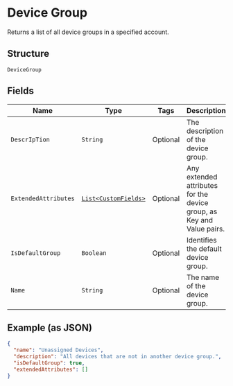 
# Device Group

Returns a list of all device groups in a specified account.

## Structure

`DeviceGroup`

## Fields

| Name | Type | Tags | Description | Getter | Setter |
|  --- | --- | --- | --- | --- | --- |
| `DescrIpTion` | `String` | Optional | The description of the device group. | String getDescrIpTion() | setDescrIpTion(String descrIpTion) |
| `ExtendedAttributes` | [`List<CustomFields>`](../../doc/models/custom-fields.md) | Optional | Any extended attributes for the device group, as Key and Value pairs. | List<CustomFields> getExtendedAttributes() | setExtendedAttributes(List<CustomFields> extendedAttributes) |
| `IsDefaultGroup` | `Boolean` | Optional | Identifies the default device group. | Boolean getIsDefaultGroup() | setIsDefaultGroup(Boolean isDefaultGroup) |
| `Name` | `String` | Optional | The name of the device group. | String getName() | setName(String name) |

## Example (as JSON)

```json
{
  "name": "Unassigned Devices",
  "description": "All devices that are not in another device group.",
  "isDefaultGroup": true,
  "extendedAttributes": []
}
```

